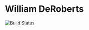 # William DeRoberts

[![Build Status](https://travis-ci.org/derobertsw/ssw567_triangle.svg?branch=master)](https://travis-ci.org/derobertsw/ssw567_triangle)